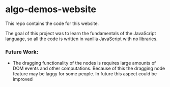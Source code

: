 # algo-demos-website

This repo contains the code for this website.

The goal of this project was to learn the fundamentals of the JavaScript language, so all the code is written in vanilla JavaScript with no libraries. 

### Future Work:
- The dragging functionality of the nodes is requires large amounts of DOM events and other computations. Because of this the dragging node feature may be laggy for some people. In future this aspect could be improved
